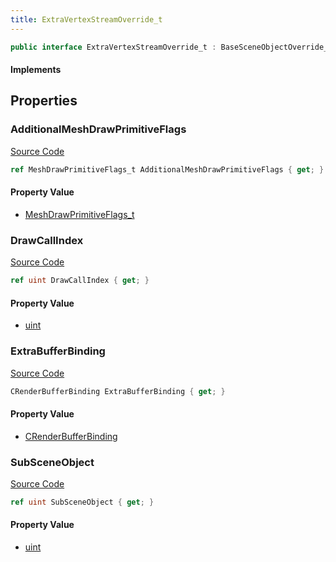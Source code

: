 ```yaml
---
title: ExtraVertexStreamOverride_t
---
```


```csharp
public interface ExtraVertexStreamOverride_t : BaseSceneObjectOverride_t, ISchemaClass<BaseSceneObjectOverride_t>, ISchemaClass<ExtraVertexStreamOverride_t>, ISchemaField, ISchemaClass, INativeHandle
```

#### Implements

## Properties

### AdditionalMeshDrawPrimitiveFlags

[Source Code](https://github.com/swiftly-solution/swiftlys2/blob/beta/managed/src/SwiftlyS2.Generated/Schemas/Interfaces/ExtraVertexStreamOverride_t.cs#L20)

```csharp
ref MeshDrawPrimitiveFlags_t AdditionalMeshDrawPrimitiveFlags { get; }
```

#### Property Value

- [MeshDrawPrimitiveFlags_t](/docs/api/shared/schemadefinitions/meshdrawprimitiveflags_t)

### DrawCallIndex

[Source Code](https://github.com/swiftly-solution/swiftlys2/blob/beta/managed/src/SwiftlyS2.Generated/Schemas/Interfaces/ExtraVertexStreamOverride_t.cs#L18)

```csharp
ref uint DrawCallIndex { get; }
```

#### Property Value

- [uint](https://learn.microsoft.com/dotnet/api/system.uint32)

### ExtraBufferBinding

[Source Code](https://github.com/swiftly-solution/swiftlys2/blob/beta/managed/src/SwiftlyS2.Generated/Schemas/Interfaces/ExtraVertexStreamOverride_t.cs#L22)

```csharp
CRenderBufferBinding ExtraBufferBinding { get; }
```

#### Property Value

- [CRenderBufferBinding](/docs/api/shared/schemadefinitions/crenderbufferbinding)

### SubSceneObject

[Source Code](https://github.com/swiftly-solution/swiftlys2/blob/beta/managed/src/SwiftlyS2.Generated/Schemas/Interfaces/ExtraVertexStreamOverride_t.cs#L16)

```csharp
ref uint SubSceneObject { get; }
```

#### Property Value

- [uint](https://learn.microsoft.com/dotnet/api/system.uint32)

